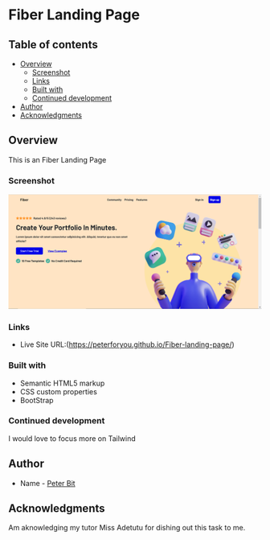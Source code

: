 
#  Fiber Landing Page

## Table of contents

- [Overview](#overview)
  - [Screenshot](#screenshot)
  - [Links](#links)
  - [Built with](#built-with)
  - [Continued development](#continued-development)
- [Author](#author)
- [Acknowledgments](#acknowledgments)


## Overview
This is an Fiber Landing Page

### Screenshot

![](./Assets/Annotation%202022-10-06%20104219.png)

### Links

- Live Site URL:(https://peterforyou.github.io/Fiber-landing-page/)

### Built with

- Semantic HTML5 markup
- CSS custom properties
- BootStrap

### Continued development    

I would love to focus more on Tailwind

## Author

- Name - [Peter Bit](https://www.twitter.com/Peterbyte2)

## Acknowledgments

Am aknowledging my tutor Miss Adetutu for dishing out this task to me.


